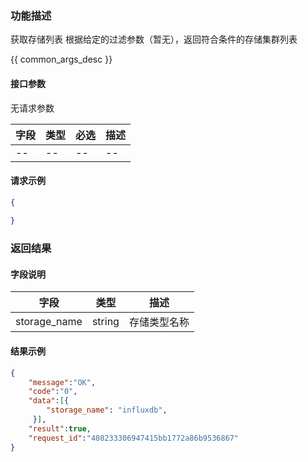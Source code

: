 

### 功能描述

获取存储列表
根据给定的过滤参数（暂无），返回符合条件的存储集群列表


{{ common_args_desc }}

#### 接口参数
无请求参数

| 字段           | 类型   | 必选 | 描述        |
| -------------- | ------ | ---- | ----------- |
| -- | -- | -- | -- |


#### 请求示例

```json
{
	
}
```

### 返回结果

#### 字段说明

| 字段                | 类型   | 描述     |
| ------------------- | ------ | -------- |
| storage_name | string | 存储类型名称 |

#### 结果示例

```json
{
    "message":"OK",
    "code":"0",
    "data":[{
    	"storage_name": "influxdb",
     }],
    "result":true,
    "request_id":"408233306947415bb1772a86b9536867"
}
```
